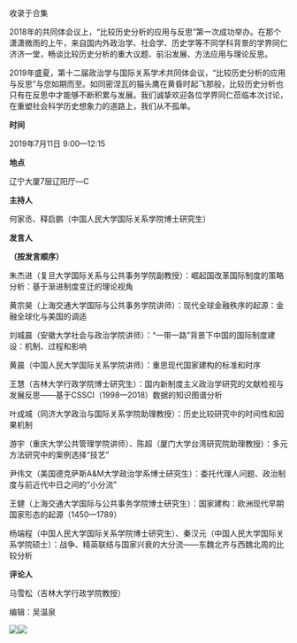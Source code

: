 

收录于合集

2018年的共同体会议上，“比较历史分析的应用与反思”第一次成功举办。在那个潇潇微雨的上午，来自国内外政治学、社会学、历史学等不同学科背景的学界同仁济济一堂，畅谈比较历史分析的重大议题、前沿发展、方法应用与理论反思。

  

2019年盛夏，第十二届政治学与国际关系学术共同体会议，“比较历史分析的应用与反思”与您如期而至。如同密涅瓦的猫头鹰在黄昏时起飞那般，比较历史分析也只有在反思中才能够不断积累与发展。我们诚挚欢迎各位学界同仁莅临本次讨论，在重塑社会科学历史想象力的道路上，我们从不孤单。

  

 **时间**

  

2019年7月11日 9:00—12:15

  

 **地点**

  

辽宁大厦7层辽阳厅—C

  

 **主持人**

  

何家丞、释启鹏（中国人民大学国际关系学院博士研究生）  

  

 **发言人**

 **（按发言顺序）**

  

朱杰进（复旦大学国际关系与公共事务学院副教授）：崛起国改革国际制度的策略分析：基于渐进制度变迁的理论视角  

  

黄宗昊（上海交通大学国际与公共事务学院讲师）：现代全球金融秩序的起源：金融全球化与美国的调适

  

刘城晨（安徽大学社会与政治学院讲师）：“一带一路”背景下中国的国际制度建设：机制、过程和影响

  

黄晨（中国人民大学国际关系学院讲师）：重思现代国家建构的标准和时序

  

王慧（吉林大学行政学院博士研究生）：国内新制度主义政治学研究的文献检视与发展反思——基于CSSCI（1998—2018）数据的知识图谱分析

  

叶成城（同济大学政治与国际关系学院助理教授）：历史比较研究中的时间性和因果机制

  

游宇（重庆大学公共管理学院讲师）、陈超（厦门大学台湾研究院助理教授）：多元方法研究中的案例选择“技艺”

  

尹伟文（美国德克萨斯A&M大学政治学系博士研究生）：委托代理人问题、政治制度与前近代中日之间的“小分流”

  

王健（上海交通大学国际与公共事务学院博士研究生）：国家建构：欧洲现代早期国家形态的起源（1450—1789）

  

杨端程（中国人民大学国际关系学院博士研究生）、秦汉元（中国人民大学国际关系学院硕士）：战争、精英联结与国家兴衰的大分流——东魏北齐与西魏北周的比较分析

  

 **评论人**

  

马雪松（吉林大学行政学院教授）

  

  

  

编辑：吴温泉  

  

  

![](/images/421/2.jpeg)![](/images/421/3.jpeg)

  

